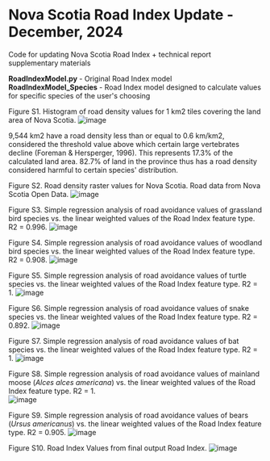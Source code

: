 # Nova Scotia Road Index Update - December, 2024
Code for updating Nova Scotia Road Index + technical report supplementary materials

**RoadIndexModel.py** - Original Road Index model
**RoadIndexModel_Species** - Road Index model designed to calculate values for specific species of the user's choosing


Figure S1. Histogram of road density values for 1 km2 tiles covering the land area of Nova Scotia.
![image](https://github.com/user-attachments/assets/180a6583-6259-48fc-94bb-0c640b437078)

9,544 km2 have a road density less than or equal to 0.6 km/km2, considered the threshold value above which certain large vertebrates decline (Foreman & Hersperger, 1996). This represents 17.3% of the calculated land area. 82.7% of land in the province thus has a road density considered harmful to certain species' distribution.

Figure S2. Road density raster values for Nova Scotia. Road data from Nova Scotia Open Data. 
![image](https://github.com/user-attachments/assets/5b7ea595-ce6c-4f6c-8644-4c19b4192109)
 
Figure S3. Simple regression analysis of road avoidance values of grassland bird species vs. the linear weighted values of the Road Index feature type. R2 = 0.996.
![image](https://github.com/user-attachments/assets/3b310257-3c3d-4a89-9ced-c14ce83321de)

Figure S4. Simple regression analysis of road avoidance values of woodland bird species vs. the linear weighted values of the Road Index feature type. R2 = 0.908.
![image](https://github.com/user-attachments/assets/20fc54f1-cf3c-427d-ba85-d0bd7f8ca882)

Figure S5. Simple regression analysis of road avoidance values of turtle species vs. the linear weighted values of the Road Index feature type. R2 = 1.
![image](https://github.com/user-attachments/assets/3f624be1-2681-4445-a3ff-8996f5c45da4)

Figure S6. Simple regression analysis of road avoidance values of snake species vs. the linear weighted values of the Road Index feature type. R2 = 0.892.
![image](https://github.com/user-attachments/assets/8410273d-9e5b-4902-8eaa-e11d43ef1193)

Figure S7. Simple regression analysis of road avoidance values of bat species vs. the linear weighted values of the Road Index feature type. R2 = 1.
![image](https://github.com/user-attachments/assets/1fd451e1-61d0-466f-aee3-1b3025b0d79c)

Figure S8. Simple regression analysis of road avoidance values of mainland moose (_Alces alces americana_) vs. the linear weighted values of the Road Index feature type. R2 = 1.  
![image](https://github.com/user-attachments/assets/d3734f84-74d0-4190-bad4-7f919cacf736)

Figure S9. Simple regression analysis of road avoidance values of bears (_Ursus americanus_) vs. the linear weighted values of the Road Index feature type. R2 = 0.905.
![image](https://github.com/user-attachments/assets/de313237-1b48-436d-ada4-cd43a60b6681)

Figure S10. Road Index Values from final output Road Index. 
![image](https://github.com/user-attachments/assets/0190edb3-46f8-437d-b749-da383deba878)

